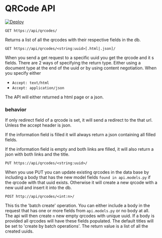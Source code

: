 # QRCode API

[![Deploy](https://www.herokucdn.com/deploy/button.svg)](https://heroku.com/deploy?template=https://github.com/lab9k/generic-qr-toolkit-ghent)


```http request
GET https://api/qrcodes/
```
Returns a list of all the qrcodes with their respective fields in the db.

```http request
GET https://api/qrcodes/<string:uuid>[.html|.json]/
```
When you send a get request to a specific uuid you get the qrcode and it
s fields. There are 2 ways of specifying the return type. Either using a document type at the end of the uuid or by using content negotiation.
When you specify either 

- ```Accept: text/html```
- ```Accept: application/json```

The API will either returned a html page or a json.

### behavior
If only redirect field of a qrcode is set, it will send a redirect to the that url. Unless the accept header is json.

If the information field is filled it will always return a json containing all filled fields.

If the information field is empty and both links are filled, it will also return a json with both links and the title.

```http request
PUT https://api/qrcodes/<string:uuid>/
```
When you use PUT you can update existing qrcodes in the data base by including
a body that has the new model fields ``found in api.models.py`` 
if the qrcode with that uuid exists. Otherwise it will create a new qrcode with a new uuid and insert it into the db.
```http request
POST http://api/qrcodes/<int:n>/
```
This tis the 'batch create' operation. You can either include a 
body in the request that has one or more fields from ``api.models.py`` or no body at all.
The api will then create `n` new empty qrcodes with unique uuid. If a body is 
provided all qrcodes will have these fields populated. The default titles will be set to 
'create by batch operations'. The return value is a list of all the created uuids.

